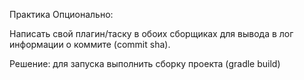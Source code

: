 Практика
Опционально:

Написать свой плагин/таску в обоих сборщиках для вывода в лог информации о коммите (commit sha).

Решение: для запуска выполнить сборку проекта (gradle build)
